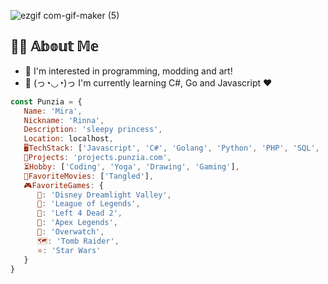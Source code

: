 
<!--# 👋 Hi I'm Punzia! ![img](https://i.imgur.com/fQp76Nx.png) #-->
<!--![punzia](https://user-images.githubusercontent.com/28727157/163025283-b5888782-51f2-4744-9426-0f9b9cae6dbc.png)-->
![ezgif com-gif-maker (5)](https://user-images.githubusercontent.com/28727157/214610675-a59b0b38-d7d4-4cb2-b1a1-20e1e1a914dc.gif)






<!--<img src="https://i.imgur.com/En8r4Zm.png">-->
<!--![img](https://i.imgur.com/aRZNewQ.png, "The reason I have Rapunzel from the Tangled game is cause of the reason due to my liking for game modding!")-->

## 👩‍💻 𝔸𝕓𝕠𝕦𝕥 𝕄𝕖

- 👀 I'm interested in programming, modding and art!
- 🌱 (っ◔◡◔)っ I'm currently learning C#, Go and Javascript ♥
<!-- 📫 How to reach me: on -->
<!--- 💞️ 𝘐’𝘮 𝘤𝘶𝘳𝘳𝘦𝘯𝘵𝘭𝘺 𝘤𝘰𝘭𝘭𝘢𝘣𝘰𝘳𝘢𝘵𝘪𝘯𝘨 𝘰𝘯..-->

<!--
## 💬 Socials
- [<img src="https://upload.wikimedia.org/wikipedia/commons/thumb/8/83/Steam_icon_logo.svg/800px-Steam_icon_logo.svg.png" width="16" height="16" alt="steam"> Steam](https://steamcommunity.com/id/sleepyrapunzel "Steam - SleepyRapunzel") 
- [<img src="https://upload.wikimedia.org/wikipedia/commons/thumb/4/4f/Twitter-logo.svg/1200px-Twitter-logo.svg.png" height="12" alt="twitter"> Twitter](https://twitter/sleepyrapunzel "Twitter - SleepyRapunzel")
- [Youtube](https://www.youtube.com/c/Rapunzelx "Youtube")

## 🚧 Projects
- [**<img src="https://i.imgur.com/ZqNQBmc.png" height="16" alt="l4d2"> Left 4 Dead 2 Survivor Cards**](https://l4d2.punzia.com/ "L4D2 Survivors") 
- [**<img src="https://i.imgur.com/LCmwpH9.png" height="16" alt="tf2"> Team Fortress 2 Character Cards**](https://tf2.punzia.com/ "TF2 Characters") 
- [**<img src="https://db.punzia.com/punzia_levelup/lvluplogo-e1565424172599-1.png" height="16" alt="db"> LvlupDb**](https://db.punzia.com/ "LevelUpDB - Database") 

## ⏳ Hobbies
**🛠️ Modding & Map Creation**
- HammerEditor (Making maps)
-->


```javascript
const Punzia = {
   Name: 'Mira',
   Nickname: 'Rinna',
   Description: 'sleepy princess',
   Location: localhost,
   🖥️TechStack: ['Javascript', 'C#', 'Golang', 'Python', 'PHP', 'SQL', 'Java', 'HTML', 'CSS'],
   🚧Projects: 'projects.punzia.com',
   ⏳Hobby: ['Coding', 'Yoga', 'Drawing', 'Gaming'],
   🎥FavoriteMovies: ['Tangled'],
   🎮FavoriteGames: {
      🦎: 'Disney Dreamlight Valley',
      💙: 'League of Legends',
      🧟‍: 'Left 4 Dead 2',
      🔫: 'Apex Legends',
      💎: 'Overwatch',
      🗺️: 'Tomb Raider',
      ⭐: 'Star Wars'
   }  
}
```


<!--##############################################################-->
<!--![img](https://i.imgur.com/YGpaDfK.gif)-->
<!--![anime-angry-eyes](https://user-images.githubusercontent.com/28727157/160951046-e61fc943-b507-4d58-849c-c7d6289d6af9.gif)-->


<!---
Punzia/Punzia is a ✨ special ✨ repository because its `README.md` (this file) appears on your GitHub profile.
You can click the Preview link to take a look at your changes.
--->
